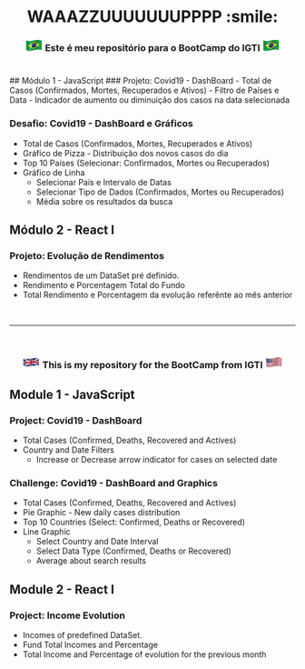 <h1 align="center"> WAAAZZUUUUUUUPPPP :smile: </h1>

<h3 align="center"> <img src="https://raw.githubusercontent.com/zesy/zesy/main/_flags.ico/brazil-flag-32.png"> Este é meu repositório para o BootCamp do IGTI <img src="https://raw.githubusercontent.com/zesy/zesy/main/_flags.ico/brazil-flag-32.png"></h3>

<h1></h1> 
## Módulo 1 - JavaScript
### Projeto: Covid19 - DashBoard
- Total de Casos (Confirmados, Mortes, Recuperados e Ativos)
- Filtro de Países e Data
    - Indicador de aumento ou diminuição dos casos na data selecionada

### Desafio: Covid19 - DashBoard e Gráficos
- Total de Casos (Confirmados, Mortes, Recuperados e Ativos)
- Gráfico de Pizza - Distribuição dos novos casos do dia
- Top 10 Países (Selecionar: Confirmados, Mortes ou Recuperados)
- Gráfico de Linha
    - Selecionar País e Intervalo de Datas
    - Selecionar Tipo de Dados (Confirmados, Mortes ou Recuperados)
    - Média sobre os resultados da busca

## Módulo 2 - React I
### Projeto: Evolução de Rendimentos
- Rendimentos de um DataSet pré definido.
- Rendimento e Porcentagem Total do Fundo
- Total Rendimento e Porcentagem da evolução referênte ao mês anterior

<br/>

___
<br/>

<h3 align="center"><img src="https://raw.githubusercontent.com/zesy/zesy/main/_flags.ico/united-kingdom-32.png"> This is my repository for the BootCamp from IGTI <img src="https://raw.githubusercontent.com/zesy/zesy/main/_flags.ico/united-states-of-america-32.png"></h3>

## Module 1 - JavaScript
### Project: Covid19 - DashBoard
- Total Cases (Confirmed, Deaths, Recovered and Actives)
- Country and Date Filters
    - Increase or Decrease arrow indicator for cases on selected date

### Challenge: Covid19 - DashBoard and Graphics
- Total Cases (Confirmed, Deaths, Recovered and Actives)
- Pie Graphic - New daily cases distribution
- Top 10 Countries (Select: Confirmed, Deaths or Recovered)
- Line Graphic
    - Select Country and Date Interval
    - Select Data Type (Confirmed, Deaths or Recovered)
    - Average about search results

## Module 2 - React I
### Project: Income Evolution
- Incomes of predefined DataSet.
- Fund Total Incomes and Percentage
- Total Income and Percentage of evolution for the previous month
